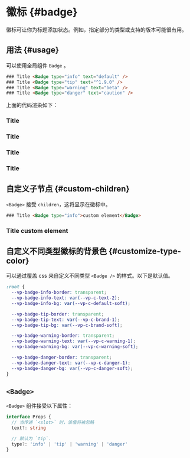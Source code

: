 # 徽标 {#badge}

徽标可让你为标题添加状态。例如，指定部分的类型或支持的版本可能很有用。

## 用法 {#usage}

可以使用全局组件 `Badge` 。

```html
### Title <Badge type="info" text="default" />
### Title <Badge type="tip" text="^1.9.0" />
### Title <Badge type="warning" text="beta" />
### Title <Badge type="danger" text="caution" />
```

上面的代码渲染如下：

### Title <Badge type="info" text="default" />
### Title <Badge type="tip" text="^1.9.0" />
### Title <Badge type="warning" text="beta" />
### Title <Badge type="danger" text="caution" />

## 自定义子节点 {#custom-children}

`<Badge>` 接受 `children`，这将显示在徽标中。

```html
### Title <Badge type="info">custom element</Badge>
```

### Title <Badge type="info">custom element</Badge>

## 自定义不同类型徽标的背景色 {#customize-type-color}

可以通过覆盖 css 来自定义不同类型 `<Badge />` 的样式。以下是默认值。

```css
:root {
  --vp-badge-info-border: transparent;
  --vp-badge-info-text: var(--vp-c-text-2);
  --vp-badge-info-bg: var(--vp-c-default-soft);

  --vp-badge-tip-border: transparent;
  --vp-badge-tip-text: var(--vp-c-brand-1);
  --vp-badge-tip-bg: var(--vp-c-brand-soft);

  --vp-badge-warning-border: transparent;
  --vp-badge-warning-text: var(--vp-c-warning-1);
  --vp-badge-warning-bg: var(--vp-c-warning-soft);

  --vp-badge-danger-border: transparent;
  --vp-badge-danger-text: var(--vp-c-danger-1);
  --vp-badge-danger-bg: var(--vp-c-danger-soft);
}
```

## `<Badge>`

`<Badge>` 组件接受以下属性：

```ts
interface Props {
  // 当传递 `<slot>` 时，该值将被忽略
  text?: string

  // 默认为 `tip`.
  type?: 'info' | 'tip' | 'warning' | 'danger'
}
```
